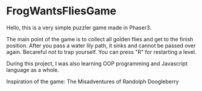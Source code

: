 # FrogWantsFliesGame
Hello, this is a very simple puzzler game made in Phaser3.

The main point of the game is to collect all golden flies and get to the finish position.
After you pass a water lily path, it sinks and cannot be passed over again. Becareful not to trap yourself.
You can press "R" for restarting a level. 

During this project, I was also learning OOP programming and Javascript language as a whole.

Inspiration of the game: The Misadventures of Randolph Doogleberry
